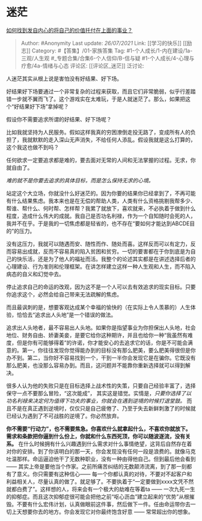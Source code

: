 # 迷茫
[如何找到发自内心的将自己的价值托付在上面的事业？](https://zhuanlan.zhihu.com/p/397031814)

> Author: #Anonymity
> Last update: *26/07/2021*
> Link: [[学习的快乐]] [[励志]]
> Category: #【答集】/01-家族答集
> Tag: #1-个人成长/1-内在建设/1a-三观/人生观 #_专题合集/合集6-个人信仰/B-信与疑 #1-个人成长/4-心理与疗愈/4a-情绪与心态
> 评论区: [[评论区_迷茫]]
> 泛讨论:

人迷茫其实从根上说是害怕没有好结果、好下场。

好结果好下场要通过一个非常复杂的过程来获取，而且它们非常脆弱，似乎行差踏错一步就不翼而飞了。这个游戏实在太难玩，于是人就迷茫了。那么，如果把这个“好结果好下场”拿掉呢？

假设你不需要追求所谓的好结果、好下场呢？

比如我就坚持为人民服务。假如这样我真的穷困潦倒走投无路了，变成所有人的负担了，我就默默的走入深山无声消失，不给任何人添乱。假设我就是这么打算的，这个我这也做不到吗？

任何欲求一定要追求都是难的，要去面对无常的人间和无法掌握的过程。无求，你就自由了。

*难的就不是你要去追求的具体目标，而是怎么保持无求的心境。*

站定这个大立场，你就没什么好迷茫的。因为你要的结果你已经拿到了，不再可能有什么结果焦虑。我本来也是在无偿的帮助人类，人类有什么资格挑剔我帮多少、帮谁、帮什么、何时帮、怎样帮？我累了就放下，喜欢就来，不必执着于做到什么程度，造成什么伟大的成就。我自己是否功名利禄，作为一个自知随时会死的人，我并不在乎。于是我的一切焦虑都是轻省的，也不存在“要如何才能达到ABCDE目的”的压力。

没有这压力，我就可以随遇而安、随性而作、随处而喜。这样反而可以有定力，反而容易出成就，反而不容易真的陷入贫困和贫穷。一切的要害都在于你到底是为自己的快乐活，还是为了他人的福祉而活。我整个的论述其实都是在讲述选择后者的心理建设、行为准则和伦理框架。在讲怎样建立这样一种人生观和人生，而不陷入病态的自义和幻觉中去。

停止追求自己的命运的改观，因为这不是一个人可以去有效追求的现实目标。只要你追求这个，必然会给自己带来无法疏解的焦虑。

而且最讽刺的是，想要客观达成某个幸福的愉快的（在实际上令人羡慕的）人生体验，恰恰去“追求出人头地”是一个错误的做法。

追求出人头地者，最不容易出人头地。如果你是指望事业为你担保出人头地，社会地位、财务自由、娇妻美妾，是要它给你这种期许，并且也给你一种“我虽然有难度，但是你有可能够得着”的许诺，你才能安心的去追求它的话，你是不可能会满意的。第一，你往往发现你觉得能办到的目标没有那么肥美，要么肥美得很但是你办不到。第二，当你好不容易找到一个，干到一半你会发现它是在骗你。它既没有那么肥美，也没那么容易办到。而且，这问题并不能靠你重新选择就可以得到解决。

很多人认为他的失败只是在目标选择上战术性的失策，只要自己经验丰富了，选择保守一点不要那么冒险，“这次能成”， 其实这是错觉。实情是，*只要你选择了以功名利禄来决定何为值得下功夫的事业，你就会在遇到逆境的时候打退堂鼓。* 而且不是在真正遇到逆境时，仅仅只是自己疲倦了、乃至于失去新鲜刺激了的时候就已经认为遇到了不可战胜的逆境了。你必然放弃。

**你不需要“行动力”，也不需要焦急。你喜欢什么就拿起什么，不喜欢你就放下。需求和条款把你逼到什么份上，你就和什么东西死顶，你可以随波逐流，没有关系。** 在什么时候拥有什么兴趣遇到什么需求对什么事情绝望，这背后自然存在着对你的安排。到了你该明白的那一天，你会发现没有任何一段是浪费的。就像马克吐温那样。命运逼迫他干了无数种职业，没有一种由得他自己。但到最后他会看到 —— 其实上帝是要他当个作家。之前所痛苦纠结的无数颠沛流离，到了那一刻都有了意义。你只需要有这种信心—— 每一个你都认真的对待，不要对不起客户和利益相关人，尽量认真的做了。就足够了。不要执着于“一定要做到xxxx文凭不然就都白费了”。这样想的人，将来会有一个极大的劫难在等着ta —— 一次九死一生的抑郁症。而且这次抑郁症很可能会把他之前“呕心沥血”建立起来的“优势”从根摧毁。不要有什么宏伟计划，认真做眼前这件事，然后做下一件。任由命运带你去一切上天想要你去的地方。你会发现它对你最终饱含好意 —— 常常超出你的想象。
